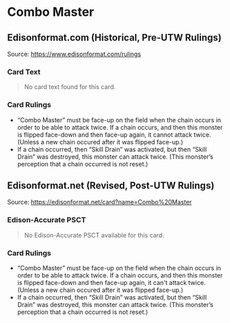 # Combo Master

## Edisonformat.com (Historical, Pre-UTW Rulings)

Source: https://www.edisonformat.com/rulings

### Card Text

> No card text found for this card.

### Card Rulings

*   “Combo Master” must be face-up on the field when the chain occurs in order to be able to attack twice. If a chain occurs, and then this monster is flipped face-down and then face-up again, it cannot attack twice. (Unless a new chain occured after it was flipped face-up.)
*   If a chain occurred, then “Skill Drain” was activated, but then “Skill Drain” was destroyed, this monster can attack twice. (This monster’s perception that a chain occurred is not reset.)

## Edisonformat.net (Revised, Post-UTW Rulings)

Source: https://edisonformat.net/card?name=Combo%20Master

### Edison-Accurate PSCT

> No Edison-Accurate PSCT available for this card.

### Card Rulings

*   “Combo Master” must be face-up on the field when the chain occurs in order to be able to attack twice. If a chain occurs, and then this monster is flipped face-down and then face-up again, it can't attack twice. (Unless a new chain occured after it was flipped face-up.)
*   If a chain occurred, then “Skill Drain” was activated, but then “Skill Drain” was destroyed, this monster can attack twice. (This monster’s perception that a chain occurred is not reset.)
            